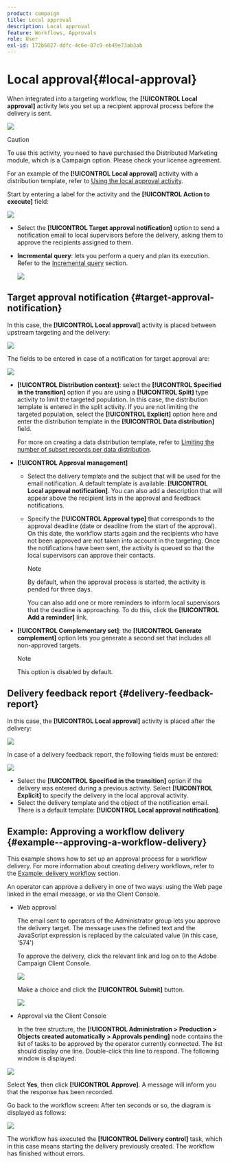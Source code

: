 ```yaml
---
product: campaign
title: Local approval
description: Local approval
feature: Workflows, Approvals
role: User
exl-id: 172b6827-ddfc-4c6e-87c9-eb49e73ab3ab
---
```

# Local approval{#local-approval}

When integrated into a targeting workflow, the **[!UICONTROL Local approval]** activity lets you set up a recipient approval process before the delivery is sent. 

![](assets/local_validation_0.png)

>[!CAUTION]
>
>To use this activity, you need to have purchased the Distributed Marketing module, which is a Campaign option. Please check your license agreement.

For an example of the **[!UICONTROL Local approval]** activity with a distribution template, refer to [Using the local approval activity](local-approval-activity.md).

Start by entering a label for the activity and the **[!UICONTROL Action to execute]** field:

![](assets/local_validation_1.png)

* Select the **[!UICONTROL Target approval notification]** option to send a notification email to local supervisors before the delivery, asking them to approve the recipients assigned to them.

* **Incremental query**: lets you perform a query and plan its execution. Refer to the [Incremental query](incremental-query.md) section. 

  ![](assets/local_validation_intro_3.png)

## Target approval notification {#target-approval-notification}

In this case, the **[!UICONTROL Local approval]** activity is placed between upstream targeting and the delivery: 

![](assets/local_validation_2.png)

The fields to be entered in case of a notification for target approval are:

![](assets/local_validation_3.png)

* **[!UICONTROL Distribution context]**: select the **[!UICONTROL Specified in the transition]** option if you are using a **[!UICONTROL Split]** type activity to limit the targeted population. In this case, the distribution template is entered in the split activity. If you are not limiting the targeted population, select the **[!UICONTROL Explicit]** option here and enter the distribution template in the **[!UICONTROL Data distribution]** field.

  For more on creating a data distribution template, refer to [Limiting the number of subset records per data distribution](split.md#limiting-the-number-of-subset-records-per-data-distribution).

* **[!UICONTROL Approval management]**

    * Select the delivery template and the subject that will be used for the email notification. A default template is available: **[!UICONTROL Local approval notification]**. You can also add a description that will appear above the recipient lists in the approval and feedback notifications.
    * Specify the **[!UICONTROL Approval type]** that corresponds to the approval deadline (date or deadline from the start of the approval). On this date, the workflow starts again and the recipients who have not been approved are not taken into account in the targeting. Once the notifications have been sent, the activity is queued so that the local supervisors can approve their contacts.

      >[!NOTE]
      >
      >By default, when the approval process is started, the activity is pended for three days.

      You can also add one or more reminders to inform local supervisors that the deadline is approaching. To do this, click the **[!UICONTROL Add a reminder]** link.

* **[!UICONTROL Complementary set]**: the **[!UICONTROL Generate complement]** option lets you generate a second set that includes all non-approved targets.

  >[!NOTE]
  >
  >This option is disabled by default.

## Delivery feedback report {#delivery-feedback-report}

In this case, the **[!UICONTROL Local approval]** activity is placed after the delivery: 

![](assets/local_validation_4.png)

In case of a delivery feedback report, the following fields must be entered:

![](assets/local_validation_workflow_4.png)

* Select the **[!UICONTROL Specified in the transition]** option if the delivery was entered during a previous activity. Select **[!UICONTROL Explicit]** to specify the delivery in the local approval activity.
* Select the delivery template and the object of the notification email. There is a default template: **[!UICONTROL Local approval notification]**.

## Example: Approving a workflow delivery {#example--approving-a-workflow-delivery}

This example shows how to set up an approval process for a workflow delivery. For more information about creating delivery workflows, refer to the [Example: delivery workflow](delivery.md#example--delivery-workflow) section.

An operator can approve a delivery in one of two ways: using the Web page linked in the email message, or via the Client Console.

* Web approval

  The email sent to operators of the Administrator group lets you approve the delivery target. The message uses the defined text and the JavaScript expression is replaced by the calculated value (in this case, '574')

  To approve the delivery, click the relevant link and log on to the Adobe Campaign Client Console.

  ![](assets/new-workflow-valid-webaccess.png)

  Make a choice and click the **[!UICONTROL Submit]** button.

  ![](assets/new-workflow-valid-webaccess-confirm.png)

* Approval via the Client Console

  In the tree structure, the **[!UICONTROL Administration > Production > Objects created automatically > Approvals pending]** node contains the list of tasks to be approved by the operator currently connected. The list should display one line. Double-click this line to respond. The following window is displayed:

![](assets/new-workflow-7.png)

Select **Yes**, then click **[!UICONTROL Approve]**. A message will inform you that the response has been recorded.

Go back to the workflow screen: After ten seconds or so, the diagram is displayed as follows:

![](assets/new-workflow-8.png)

The workflow has executed the **[!UICONTROL Delivery control]** task, which in this case means starting the delivery previously created. The workflow has finished without errors.
